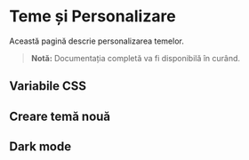 # Teme și Personalizare

Această pagină descrie personalizarea temelor.

> **Notă:** Documentația completă va fi disponibilă în curând.

## Variabile CSS

## Creare temă nouă

## Dark mode